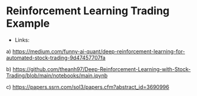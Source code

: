 # Reinforcement Learning Trading Example

- Links: 

a) https://medium.com/funny-ai-quant/deep-reinforcement-learning-for-automated-stock-trading-9d47457707fa

b) https://github.com/theanh97/Deep-Reinforcement-Learning-with-Stock-Trading/blob/main/notebooks/main.ipynb

c) https://papers.ssrn.com/sol3/papers.cfm?abstract_id=3690996
